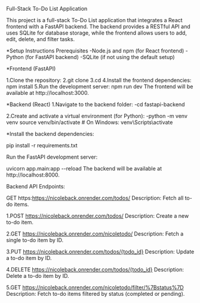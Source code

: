 Full-Stack To-Do List Application

This project is a full-stack To-Do List application that integrates a React frontend with a FastAPI backend. The backend provides a RESTful API and uses SQLite for database storage, while the frontend allows users to add, edit, delete, and filter tasks.

*Setup Instructions
 Prerequisites
-Node.js and npm (for React frontend)
-Python (for FastAPI backend)
-SQLite (if not using the default setup)

*Frontend (FastAPI)

1.Clone the repository:
2.git clone <repository-url>
3.cd <repository-folder>
4.Install the frontend dependencies: npm install
5.Run the development server: npm run dev The frontend will be available at http://localhost:3000.

*Backend (React)
1.Navigate to the backend folder:
-cd fastapi-backend

2.Create and activate a virtual environment (for Python):
-python -m venv venv source venv/bin/activate # On Windows: venv\Scripts\activate

*Install the backend dependencies:

pip install -r requirements.txt

Run the FastAPI development server:

uvicorn app.main:app --reload The backend will be available at http://localhost:8000.

Backend API Endpoints:

GET https:https://nicoleback.onrender.com/todos/
Description: Fetch all to-do items.

1.POST https://nicoleback.onrender.com/todos/ Description: Create a new to-do item.

2.GET https://nicoleback.onrender.com/nicoletodo/ Description: Fetch a single to-do item by ID.

3.PUT https://nicoleback.onrender.com/todos/{todo_id} Description: Update a to-do item by ID.

4.DELETE https://nicoleback.onrender.com/todos/{todo_id} Description: Delete a to-do item by ID.

5.GET https://nicoleback.onrender.com/nicoletodo/filter/%7Bstatus%7D Description: Fetch to-do items filtered by status (completed or pending).
